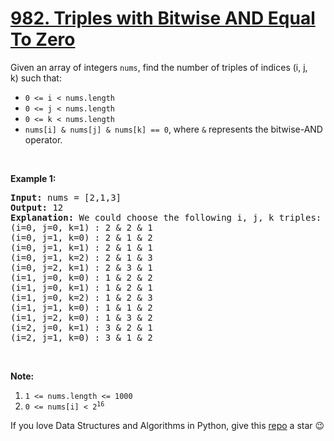 # [982. Triples with Bitwise AND Equal To Zero][title]

<p>Given an array of integers <code>nums</code>, find the number of triples of indices (i, j, k) such that:</p>
<ul>
<li><code>0 &lt;= i &lt; nums.length</code></li>
<li><code>0 &lt;= j &lt; nums.length</code></li>
<li><code>0 &lt;= k &lt; nums.length</code></li>
<li><code>nums[i] &amp; nums[j] &amp; nums[k] == 0</code>, where <code>&amp;</code> represents the bitwise-AND operator.</li>
</ul>
<p> </p>
<p><strong>Example 1:</strong></p>
<pre><strong>Input: </strong>nums = <span id="example-input-1-1">[2,1,3]</span>
<strong>Output: </strong><span id="example-output-1">12</span>
<strong>Explanation: </strong>We could choose the following i, j, k triples:
(i=0, j=0, k=1) : 2 &amp; 2 &amp; 1
(i=0, j=1, k=0) : 2 &amp; 1 &amp; 2
(i=0, j=1, k=1) : 2 &amp; 1 &amp; 1
(i=0, j=1, k=2) : 2 &amp; 1 &amp; 3
(i=0, j=2, k=1) : 2 &amp; 3 &amp; 1
(i=1, j=0, k=0) : 1 &amp; 2 &amp; 2
(i=1, j=0, k=1) : 1 &amp; 2 &amp; 1
(i=1, j=0, k=2) : 1 &amp; 2 &amp; 3
(i=1, j=1, k=0) : 1 &amp; 1 &amp; 2
(i=1, j=2, k=0) : 1 &amp; 3 &amp; 2
(i=2, j=0, k=1) : 3 &amp; 2 &amp; 1
(i=2, j=1, k=0) : 3 &amp; 1 &amp; 2
</pre>
<p> </p>
<p><strong>Note:</strong></p>
<ol>
<li><code><font face="monospace">1 &lt;= nums.length &lt;= 1000</font></code></li>
<li><code>0 &lt;= nums[i] &lt; 2<sup>16</sup></code></li>
</ol>


If you love Data Structures and Algorithms in Python, give this [repo][me] a star :wink:

[title]: https://leetcode.com/problems/triples-with-bitwise-and-equal-to-zero
[me]: https://github.com/bumblebee211196/awesome-python-leetcode